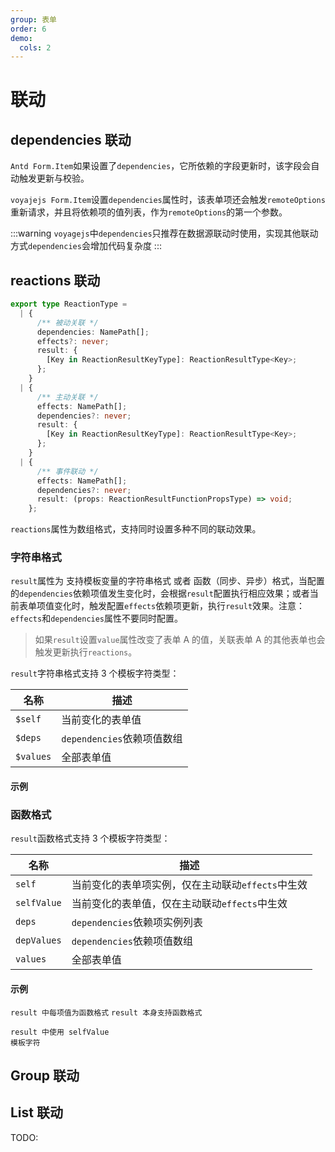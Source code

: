 ```yaml
---
group: 表单
order: 6
demo:
  cols: 2
---
```


# 联动

## dependencies 联动

`Antd Form.Item`如果设置了`dependencies`，它所依赖的字段更新时，该字段会自动触发更新与校验。

`voyajejs Form.Item`设置`dependencies`属性时，该表单项还会触发`remoteOptions`重新请求，并且将依赖项的值列表，作为`remoteOptions`的第一个参数。

:::warning
`voyagejs`中`dependencies`只推荐在数据源联动时使用，实现其他联动方式`dependencies`会增加代码复杂度
:::

<code src="./item-reactions-options.tsx" ></code>

## reactions 联动

```typescript
export type ReactionType =
  | {
      /** 被动关联 */
      dependencies: NamePath[];
      effects?: never;
      result: {
        [Key in ReactionResultKeyType]: ReactionResultType<Key>;
      };
    }
  | {
      /** 主动关联 */
      effects: NamePath[];
      dependencies?: never;
      result: {
        [Key in ReactionResultKeyType]: ReactionResultType<Key>;
      };
    }
  | {
      /** 事件联动 */
      effects: NamePath[];
      dependencies?: never;
      result: (props: ReactionResultFunctionPropsType) => void;
    };
```

`reactions`属性为数组格式，支持同时设置多种不同的联动效果。

### 字符串格式

`result`属性为 支持模板变量的字符串格式 或者 函数（同步、异步）格式，当配置的`dependencies`依赖项值发生变化时，会根据`result`配置执行相应效果；或者当前表单项值变化时，触发配置`effects`依赖项更新，执行`result`效果。注意：`effects`和`dependencies`属性不要同时配置。

> 如果`result`设置`value`属性改变了表单 A 的值，关联表单 A 的其他表单也会触发更新执行`reactions`。

`result`字符串格式支持 3 个模板字符类型：

| 名称      | 描述                       |
| --------- | -------------------------- |
| `$self`   | 当前变化的表单值           |
| `$deps`   | `dependencies`依赖项值数组 |
| `$values` | 全部表单值                 |

#### 示例

<code src="./reactions-effects.tsx" ></code>
<code src="./reactions-dependencies.tsx" ></code>
<code src="./reactions-minx.tsx" ></code>

### 函数格式

`result`函数格式支持 3 个模板字符类型：

| 名称        | 描述                                              |
| ----------- | ------------------------------------------------- |
| `self`      | 当前变化的表单项实例，仅在主动联动`effects`中生效 |
| `selfValue` | 当前变化的表单值，仅在主动联动`effects`中生效     |
| `deps`      | `dependencies`依赖项实例列表                      |
| `depValues` | `dependencies`依赖项值数组                        |
| `values`    | 全部表单值                                        |

#### 示例

<code src="./reactions-fn.tsx" >result 中每项值为函数格式</code>
<code src="./reactions-fn2.tsx" >result 本身支持函数格式</code>

<code src="./reactions-fn3.tsx" >result 中使用 selfValue 模板字符</code>

## Group 联动

<code src="./group-reactions.tsx" ></code>

## List 联动

TODO:
